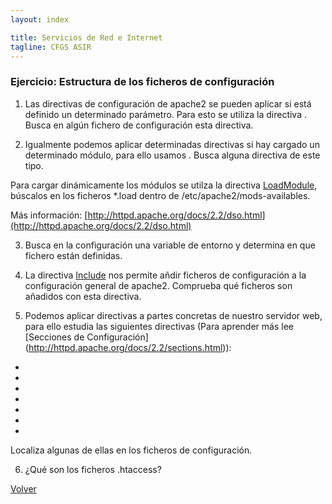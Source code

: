 ```yaml
---
layout: index

title: Servicios de Red e Internet
tagline: CFGS ASIR
---
```

### Ejercicio: Estructura de los ficheros de configuración

1) Las directivas de configuración de apache2 se pueden aplicar si 
está definido un determinado parámetro. Para esto se utiliza la directiva [<IfDefine>](http://httpd.apache.org/docs/2.2/mod/core.html#ifdefine). Busca en algún fichero de configuración esta directiva.

2) Igualmente podemos aplicar determinadas directivas si hay cargado un 
determinado módulo, para ello usamos [<IfModule>](http://httpd.apache.org/docs/2.2/mod/core.html#ifmodule). Busca alguna directiva de este tipo.

Para cargar dinámicamente los módulos se utilza la directiva [LoadModule](http://httpd.apache.org/docs/2.2/mod/mod_so.html#loadmodule), búscalos en los ficheros *.load dentro de /etc/apache2/mods-availables.

Más información: [http://httpd.apache.org/docs/2.2/dso.html](http://httpd.apache.org/docs/2.2/dso.html)

3) Busca en la configuración una variable de entorno y determina en que fichero están definidas.

4) La directiva [Include](http://httpd.apache.org/docs/2.2/mod/core.html#include) nos permite añdir ficheros de configuración a la configuración general de apache2. Comprueba qué ficheros son añadidos con esta directiva.

5) Podemos aplicar directivas a partes concretas de nuestro servidor 
web, para ello estudia las siguientes directivas (Para aprender más lee [Secciones de Configuración]
(http://httpd.apache.org/docs/2.2/sections.html)):

* [<Directory>](http://httpd.apache.org/docs/2.2/mod/core.html#directory)
* [<DirectoryMatch>](http://httpd.apache.org/docs/2.2/mod/core.html#directorymatch)
* [<Files>](http://httpd.apache.org/docs/2.2/mod/core.html#files)
* [<FilesMatch>](http://httpd.apache.org/docs/2.2/mod/core.html#filesmatch)
* [<Location>](http://httpd.apache.org/docs/2.2/mod/core.html#location)
* [<LocationMatch>](http://httpd.apache.org/docs/2.2/mod/core.html#locationmatch)
* [<VirtualHost>](http://httpd.apache.org/docs/2.2/mod/core.html#virtualhost)

Localiza algunas de ellas en los ficheros de configuración.

6) ¿Qué son los ficheros .htaccess?


[Volver](index)
